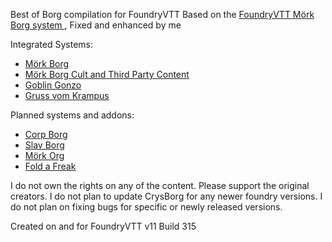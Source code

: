 Best of Borg compilation for FoundryVTT 
Based on the [FoundryVTT Mörk Borg system ](https://github.com/fvtt-fria-ligan/morkborg-foundry-vtt),
Fixed and enhanced by me

Integrated Systems:
- [Mörk Borg](https://morkborg.com/)
- [Mörk Borg Cult and Third Party Content](https://github.com/fvtt-fria-ligan/morkborg-foundry-3p)
- [Goblin Gonzo](https://blaek.games/shop/)
- [Gruss vom Krampus](https://www.drivethrurpg.com/de/product/498274/gruss-vom-krampus-a-holiday-horror-ttrpg)

Planned systems and addons:
- [Corp Borg](https://www.drivethrurpg.com/de/product/464620/corp-borg)
- [Slav Borg](https://slavdom-studio.com/)
- [Mörk Org](https://www.kickstarter.com/projects/beyondcataclysmgames/mork-org-wretched-office-space-in-a-hopeless-place)
- [Fold a Freak](https://www.kickstarter.com/projects/themadnetwork/fold-a-freak?)

I do not own the rights on any of the content. Please support the original creators.
I do not plan to update CrysBorg for any newer foundry versions.
I do not plan on fixing bugs for specific or newly released versions.

Created on and for FoundryVTT v11 Build 315
